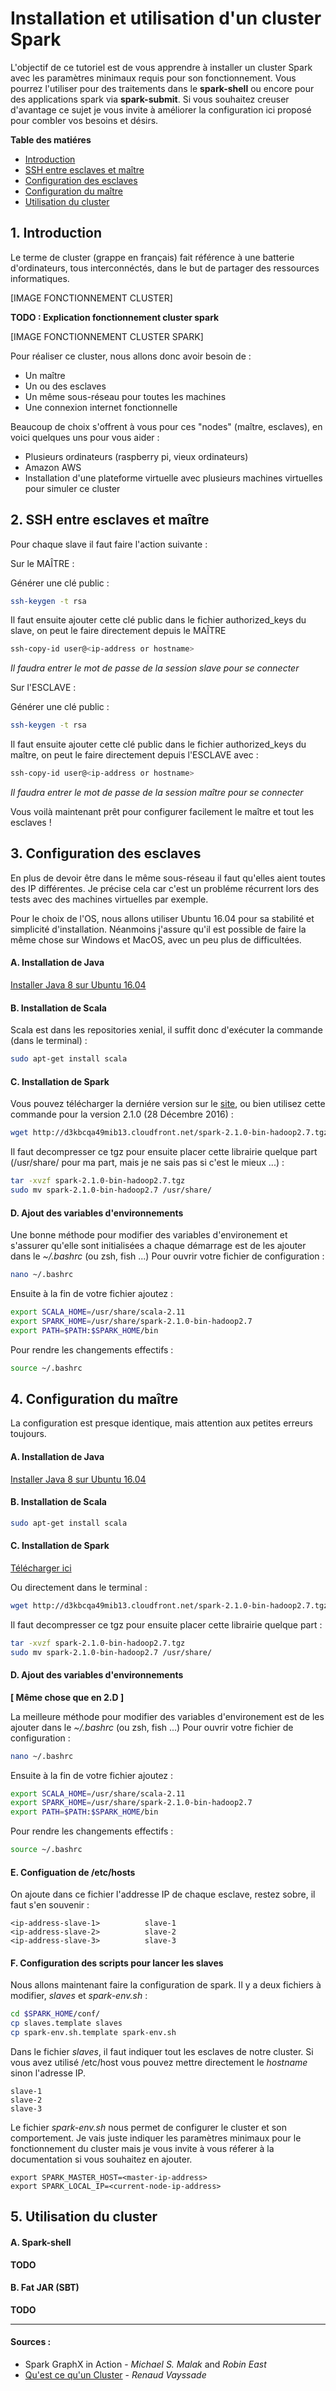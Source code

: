 # Installation et utilisation d'un cluster Spark

L'objectif de ce tutoriel est de vous apprendre à installer un cluster Spark avec les paramètres minimaux requis pour son fonctionnement. Vous pourrez l'utiliser pour des traitements dans le **spark-shell** ou encore pour des applications spark via **spark-submit**. Si vous souhaitez creuser d'avantage ce sujet je vous invite à améliorer la configuration ici proposé pour combler vos besoins et désirs.

**Table des matiéres**

* [Introduction](https://github.com/jpereyrol/SetupSparkCluster#1-introduction)
* [SSH entre esclaves et maître](https://github.com/jpereyrol/SetupSparkCluster#2-ssh-entre-esclaves-et-maître)
* [Configuration des esclaves](https://github.com/jpereyrol/SetupSparkCluster#3-configuration-des-esclaves)
* [Configuration du maître](https://github.com/jpereyrol/SetupSparkCluster#4-configuration-du-maître)
* [Utilisation du cluster](https://github.com/jpereyrol/SetupSparkCluster#5-utilisation-du-cluster)

## 1. Introduction

Le terme de cluster (grappe en français) fait référence à une batterie d'ordinateurs, tous interconnéctés, dans le but de partager des ressources informatiques.

[IMAGE FONCTIONNEMENT CLUSTER]

**TODO : Explication fonctionnement cluster spark**

[IMAGE FONCTIONNEMENT CLUSTER SPARK]

Pour réaliser ce cluster, nous allons donc avoir besoin de :

  * Un maître
  * Un ou des esclaves
  * Un même sous-réseau pour toutes les machines
  * Une connexion internet fonctionnelle
  
Beaucoup de choix s'offrent à vous pour ces "nodes" (maître, esclaves), en voici quelques uns pour vous aider :
  
  * Plusieurs ordinateurs (raspberry pi, vieux ordinateurs)
  * Amazon AWS
  * Installation d'une plateforme virtuelle avec plusieurs machines virtuelles pour simuler ce cluster
  
  

## 2. SSH entre esclaves et maître

Pour chaque slave il faut faire l'action suivante :

Sur le MAÎTRE :

Générer une clé public : 

```bash
ssh-keygen -t rsa
```

Il faut ensuite ajouter cette clé public dans le fichier authorized_keys du slave, on peut le faire directement depuis le MAÎTRE

```bash
ssh-copy-id user@<ip-address or hostname>
```
*Il faudra entrer le mot de passe de la session slave pour se connecter*

Sur l'ESCLAVE :

Générer une clé public :

```bash
ssh-keygen -t rsa
```

Il faut ensuite ajouter cette clé public dans le fichier authorized_keys du maître, on peut le faire directement depuis l'ESCLAVE avec :

```bash
ssh-copy-id user@<ip-address or hostname>
```
*Il faudra entrer le mot de passe de la session maître pour se connecter*

Vous voilà maintenant prêt pour configurer facilement le maître et tout les esclaves !

## 3. Configuration des esclaves

En plus de devoir être dans le même sous-réseau il faut qu'elles aient toutes des IP différentes. Je précise cela car c'est un probléme récurrent lors des tests avec des machines virtuelles par exemple.

Pour le choix de l'OS, nous allons utiliser Ubuntu 16.04 pour sa stabilité et simplicité d'installation. Néanmoins j'assure qu'il est possible de faire la même chose sur Windows et MacOS, avec un peu plus de difficultées.

#### A. Installation de Java

[Installer Java 8 sur Ubuntu 16.04](https://www.digitalocean.com/community/tutorials/how-to-install-java-with-apt-get-on-ubuntu-16-04)

#### B. Installation de Scala

Scala est dans les repositories xenial, il suffit donc d'exécuter la commande (dans le terminal) : 

```bash
sudo apt-get install scala
```

#### C. Installation de Spark

Vous pouvez télécharger la derniére version sur le [site](http://d3kbcqa49mib13.cloudfront.net/spark-2.1.0-bin-hadoop2.7.tgz), ou bien utilisez cette commande pour la version 2.1.0 (28 Décembre 2016) :

```bash
wget http://d3kbcqa49mib13.cloudfront.net/spark-2.1.0-bin-hadoop2.7.tgz
```

Il faut decompresser ce tgz pour ensuite placer cette librairie quelque part (/usr/share/ pour ma part, mais je ne sais pas si c'est le mieux ...) :

```bash
tar -xvzf spark-2.1.0-bin-hadoop2.7.tgz
sudo mv spark-2.1.0-bin-hadoop2.7 /usr/share/
```

#### D. Ajout des variables d'environnements

Une bonne méthode pour modifier des variables d'environement et s'assurer qu'elle sont initialisées a chaque démarrage est de les ajouter dans le *~/.bashrc* (ou zsh, fish ...)
Pour ouvrir votre fichier de configuration :

```bash
nano ~/.bashrc
```

Ensuite à la fin de votre fichier ajoutez : 

```bash
export SCALA_HOME=/usr/share/scala-2.11
export SPARK_HOME=/usr/share/spark-2.1.0-bin-hadoop2.7
export PATH=$PATH:$SPARK_HOME/bin
```

Pour rendre les changements effectifs :

```bash
source ~/.bashrc
```

## 4. Configuration du maître

La configuration est presque identique, mais attention aux petites erreurs toujours. 

#### A. Installation de Java

[Installer Java 8 sur Ubuntu 16.04](https://www.digitalocean.com/community/tutorials/how-to-install-java-with-apt-get-on-ubuntu-16-04)

#### B. Installation de Scala

```bash
sudo apt-get install scala
```

#### C. Installation de Spark

[Télécharger ici](http://d3kbcqa49mib13.cloudfront.net/spark-2.1.0-bin-hadoop2.7.tgz)

Ou directement dans le terminal :

```bash
wget http://d3kbcqa49mib13.cloudfront.net/spark-2.1.0-bin-hadoop2.7.tgz
```

Il faut decompresser ce tgz pour ensuite placer cette librairie quelque part :

```bash
tar -xvzf spark-2.1.0-bin-hadoop2.7.tgz
sudo mv spark-2.1.0-bin-hadoop2.7 /usr/share/
```

#### D. Ajout des variables d'environnements

**[ Même chose que en 2.D ]**

La meilleure méthode pour modifier des variables d'environement est de les ajouter dans le *~/.bashrc* (ou zsh, fish ...)
Pour ouvrir votre fichier de configuration :

```bash
nano ~/.bashrc
```

Ensuite à la fin de votre fichier ajoutez : 

```bash
export SCALA_HOME=/usr/share/scala-2.11
export SPARK_HOME=/usr/share/spark-2.1.0-bin-hadoop2.7
export PATH=$PATH:$SPARK_HOME/bin
```

Pour rendre les changements effectifs :

```bash
source ~/.bashrc
```

#### E. Configuation de /etc/hosts

On ajoute dans ce fichier l'addresse IP de chaque esclave, restez sobre, il faut s'en souvenir :

```
<ip-address-slave-1>          slave-1
<ip-address-slave-2>          slave-2
<ip-address-slave-3>          slave-3
```

#### F. Configuration des scripts pour lancer les slaves

Nous allons maintenant faire la configuration de spark. Il y a deux fichiers à modifier, *slaves* et *spark-env.sh* :

```bash
cd $SPARK_HOME/conf/
cp slaves.template slaves
cp spark-env.sh.template spark-env.sh
```

Dans le fichier *slaves*, il faut indiquer tout les esclaves de notre cluster. Si vous avez utilisé /etc/host vous pouvez mettre directement le *hostname* sinon l'adresse IP.

```
slave-1
slave-2
slave-3
```

Le fichier *spark-env.sh* nous permet de configurer le cluster et son comportement. Je vais juste indiquer les paramètres minimaux pour le fonctionnement du cluster mais je vous invite à vous réferer à la documentation si vous souhaitez en ajouter.

```
export SPARK_MASTER_HOST=<master-ip-address>
export SPARK_LOCAL_IP=<current-node-ip-address>
```

## 5. Utilisation du cluster

#### A. Spark-shell

**TODO**

#### B. Fat JAR (SBT)

**TODO**

_________________________________________________________________________________________________________________________________

#### Sources : 

- Spark GraphX in Action - *Michael S. Malak* and *Robin East*
- [Qu'est ce qu'un Cluster](http://www-igm.univ-mlv.fr/~dr/XPOSE2001/vayssade/qu-est%20ce%20qu-un%20cluster.htm) - *Renaud Vayssade*
